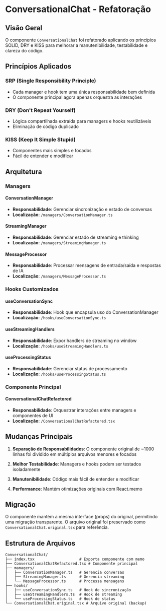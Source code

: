 # ConversationalChat - Refatoração

## Visão Geral

O componente `ConversationalChat` foi refatorado aplicando os princípios SOLID, DRY e KISS para melhorar a manutenibilidade, testabilidade e clareza do código.

## Princípios Aplicados

### SRP (Single Responsibility Principle)
- Cada manager e hook tem uma única responsabilidade bem definida
- O componente principal agora apenas orquestra as interações

### DRY (Don't Repeat Yourself)
- Lógica compartilhada extraída para managers e hooks reutilizáveis
- Eliminação de código duplicado

### KISS (Keep It Simple Stupid)
- Componentes mais simples e focados
- Fácil de entender e modificar

## Arquitetura

### Managers

#### ConversationManager
- **Responsabilidade**: Gerenciar sincronização e estado de conversas
- **Localização**: `/managers/ConversationManager.ts`

#### StreamingManager
- **Responsabilidade**: Gerenciar estado de streaming e thinking
- **Localização**: `/managers/StreamingManager.ts`

#### MessageProcessor
- **Responsabilidade**: Processar mensagens de entrada/saída e respostas de IA
- **Localização**: `/managers/MessageProcessor.ts`

### Hooks Customizados

#### useConversationSync
- **Responsabilidade**: Hook que encapsula uso do ConversationManager
- **Localização**: `/hooks/useConversationSync.ts`

#### useStreamingHandlers
- **Responsabilidade**: Expor handlers de streaming no window
- **Localização**: `/hooks/useStreamingHandlers.ts`

#### useProcessingStatus
- **Responsabilidade**: Gerenciar status de processamento
- **Localização**: `/hooks/useProcessingStatus.ts`

### Componente Principal

#### ConversationalChatRefactored
- **Responsabilidade**: Orquestrar interações entre managers e componentes de UI
- **Localização**: `/ConversationalChatRefactored.tsx`

## Mudanças Principais

1. **Separação de Responsabilidades**: O componente original de ~1000 linhas foi dividido em múltiplos arquivos menores e focados

2. **Melhor Testabilidade**: Managers e hooks podem ser testados isoladamente

3. **Manutenibilidade**: Código mais fácil de entender e modificar

4. **Performance**: Mantém otimizações originais com React.memo

## Migração

O componente mantém a mesma interface (props) do original, permitindo uma migração transparente. O arquivo original foi preservado como `ConversationalChat.original.tsx` para referência.

## Estrutura de Arquivos

```
ConversationalChat/
├── index.tsx                    # Exporta componente com memo
├── ConversationalChatRefactored.tsx # Componente principal
├── managers/
│   ├── ConversationManager.ts   # Gerencia conversas
│   ├── StreamingManager.ts      # Gerencia streaming
│   └── MessageProcessor.ts      # Processa mensagens
├── hooks/
│   ├── useConversationSync.ts   # Hook de sincronização
│   ├── useStreamingHandlers.ts  # Hook de streaming
│   └── useProcessingStatus.ts   # Hook de status
└── ConversationalChat.original.tsx # Arquivo original (backup)
``` 